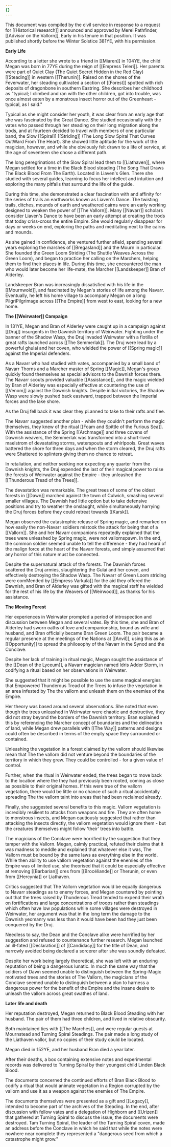 ```yaml
---
{}
---
```


This document was compiled by the civil service in response to a request for [[Historical research]] announced and approved by Merel Pathfinder, [[Advisor on the Vallorn]], Early in his tenure in that position. It was published shortly before the Winter Solstice 381YE, with his permission.

**Early Life**

According to a letter she wrote to a friend in [[Miaren]] in 104YE, the child Megan was born in 77YE during the reign of [[Empress Teleri]]. Her parents were part of Quiet Clay (The Quiet Secret Hidden in the Red Clay) [[Steading]] in western [[Therunin]]. Raised on the shores of the Feverwater, her steading cultivated a section of [[Forest]] spotted with rich deposits of dragonbone in southern Eastring. She describes her childhood as "typical; I climbed and ran with the other children, got into trouble, was once almost eaten by a monstrous insect horror out of the Greenheart - typical, as I said."

Typical as she might consider her youth, it was clear from an early age that she was fascinated by the Great Dance. She studied occasionally with the vates who passed through her steading on their long migration along the trods, and at fourteen decided to travel with members of one particular band, the Slow [[Spiral]] [[Striding]] (The Long Slow Spiral That Curves OutWard From The Heart). She showed little aptitude for the work of the magician, however, and while she obviously felt drawn to a life of service, at the age of seventeen she chose a different path.

The long peregrinations of the Slow Spiral lead them to [[Liathaven]], where Megan settled for a time in the Black Blood steading (The Song That Draws The Black Blood From The Earth). Located in Liaven's Glen. There she studied with several guides, learning to focus her intellect and intuition and exploring the many pitfalls that surround the life of the guide.

During this time, she demonstrated a clear fascination with and affinity for the series of trails an earthworks known as Liaven's Dance. The twisting trails, ditches, mounds of earth and weathered cairns were an early working designed to weaken the power of [[The Vallorn]]. Many [[Navarr]] scholars consider Liaven's Dance to have been an early attempt at creating the trods that today criss-cross the entire Empire. She would regularly disappear for days or weeks on end, exploring the paths and meditating next to the cairns and mounds.

As she gained in confidence, she ventured further afield, spending several years exploring the marshes of [[Bregasland]] and the Mourn in particular. She founded the Green Loom Striding (The Shuttle Weaves Across the Green Loom), and began to practice her calling on the Marchers, helping them to find their places in life. During this time, she encountered the man who would later become her life-mate, the Marcher [[Landskeeper]] Bran of Alderley.

Landskeeper Bran was increasingly dissatisfied with his life in the [[Mournwold]], and fascinated by Megan's stories of life among the Navarr. Eventually, he left his home village to accompany Megan on a long PilgriPilgrimage across [[The Empire]] from west to east, looking for a new home.

**The [[Weirwater]] Campaign**

In 131YE, Megan and Bran of Alderley were caught up in a campaign against [[Druj]] insurgents in the Dawnish territory of Weirwater. Fighting under the banner of the Shadow Wasp, the Druj invaded Weirwater with a flotilla of great rafts launched across [[The Semmerlak]]. The Druj were lead by a powerful ghulai and her coven, who wielded the power of [[Spring magic]] against the Imperial defenders.

As a Navarr who had studied with vates, accompanied by a small band of Navarr Thorns and a Marcher master of Spring [[Magic]], Megan's group quickly found themselves as special advisors to the Dawnish forces there. The Navarr scouts provided valuable [[Assistance]], and the magic wielded by Bran of Alderley was especially effective at countering the use of [[Venom]] against the Dawnish knights. Despite initial victories, the Shadow Wasp were slowly pushed back eastward, trapped between the Imperial forces and the lake shore.

As the Druj fell back it was clear they pLanned to take to their rafts and flee.

The Navarr suggested another plan - while they couldn't perform the magic themselves, they knew of the ritual [[Foam and Spittle of the Furious Sea]]. With the assistance of the Spring [[Archmage]] and three covens of Dawnish weavers, the Semmerlak was transformed into a short-lived maelstrom of devastating storms, waterspouts and whirlpools. Great waves battered the shore for three days and when the storm cleared, the Druj rafts were Shattered to splinters giving them no chance to retreat.

In retaliation, and neither seeking nor expecting any quarter from the Dawnish knights, the Druj expended the last of their magical power to raise the forests of Weirwater against the Empire - they unleashed the [[Thunderous Tread of the Trees]].

The devastation was remarkable. The great trees of some of the oldest forests in [[Dawn]] marched against the town of Culwich, smashing several smaller villages. The Dawnish had little option but to take defensive positions and try to weather the onslaught, while simultaneously harrying the Druj forces before they could retreat towards [[Karsk]].

Megan observed the catastrophic release of Spring magic, and remarked on how easily the non-Navarr soldiers mistook the attack for being that of a [[Vallorn]]. She and her Navarr companions repeatedly explained that the trees were unleashed by Spring magic, were not vallornspawn. In the end, the common soldier seemed unable to tell the difference - they had heard of the malign force at the heart of the Navarr forests, and simply assumed that any horror of this nature must be connected.

Despite the supernatural attack of the forests. The Dawnish forces scattered the Druj armies, slaughtering the Gulai and her coven, and effectively destroying the Shadow Wasp. The Navarr of Green Loom striding were comMended by [[Empress Varkula]] for the aid they offered the Dawnish, and Bran of Alderley was gifted with the magical staff he wielded for the rest of his life by the Weavers of [[Weirwood]], as thanks for his assistance.

**The Moving Forest**

Her experiences in Weirwater prompted a period of introspection and discussion between Megan and several vates. By this time, she and Bran of Alderley had sworn oaths of love and companionship, bound as wife and husband, and Bran officially became Bran Green Loom. The pair became a regular presence at the meetings of the Nations at [[Anvil]], using this as an [[Opportunity]] to spread the philosophy of the Navarr in the Synod and the Conclave.

Despite her lack of training in ritual magic, Megan sought the assistance of the [[Dean of the Lyceum]], a Navarr magician named Idris Adder Storm, in codifying a ritual based on her observations in Weirwater.

She suggested that it might be possible to use the same magical energies that Empowered Thunderous Tread of the Trees to infuse the vegetation in an area infested by The the vallorn and unleash them on the enemies of the Empire.

Her theory was based around several observations. She noted that even though the trees unleashed in Weirwater were chaotic and destructive, they did not stray beyond the borders of the Dawnish territory. Bran explained this by referencing the Marcher concept of boundaries and the delineation of land, while Megan drew parallels with [[The Way]] patterns and designs could often be described in terms of the empty space they surrounded or contained.

Unleashing the vegetation in a forest claimed by the vallorn should likewise mean that The the vallorn did not venture beyond the boundaries of the territory in which they grew. They could be controlled - for a given value of control.

Further, when the ritual in Weirwater ended, the trees began to move back to the location where the they had previously been rooted, coming as close as possible to their original homes. If this were true of the vallorn vegetation, there would be little or no chance of such a ritual accidentally spreading The the vallorn taint into areas that had been reclaimed already.

Finally, she suggested several benefits to this magic. Vallorn vegetation is incredibly resilient to attacks from weapons and fire. They are often home to monstrous insects, and Megan cautiously suggested that rather than attacking the insects directly, the vallorn vegetation would ignore them - but the creatures themselves might follow 'their' trees into battle.

The magicians of the Conclave were horrified by the suggestion that they tamper with the Vallorn. Megan, calmly practical, refuted their claims that it was madness to meddle and explained that whatever else it was, The Vallorn must be bound by the same laws as everything else in the world. While then ability to use vallorn vegetation against the enemies of the Empire was of limited use, she theorised that it could be especially effective at removing [[Barbarian]] ores from [[Brocéliande]] or Therunin, or even from [[Hercynia]] or Liathaven.

Critics suggested that The Vallorn vegetation would be equally dangerous to Navarr steadings as to enemy forces, and Megan countered by pointing out that the trees raised by Thunderous Tread tended to expend their wrath on fortifications and large concentrations of troops rather than steadings which often have low populations while some villages were destroyed in Weirwater, her argument was that in the long term the damage to the Dawnish yeomanry was less than it would have been had they just been conquered by the Druj.

Needless to say, the Dean and the Conclave alike were horrified by her suggestion and refused to countenance further research. Megan launched an ill-fated [[Declaration]] of [[Candidacy]] for the title of Dean, and narrowly avoided being declared a sorcerer after she was soundly defeated.

Despite her work being largely theoretical, she was left with an enduring reputation of being a dangerous lunatic. In much the same way that the soldiers of Dawn seemed unable to distinguish between the Spring-Magic motivated trees and the stories of The Vallorn, the magicians of the Conclave seemed unable to distinguish between a plan to harness a dangerous power for the benefit of the Empire and the insane desire to unleash the vallorn across great swathes of land.

**Later life and death**

Her reputation destroyed, Megan returned to Black Blood Steading with her husband. The pair of them had three children, and lived in relative obscurity.

Both maintained ties with [[The Marches]], and were regular guests at Mournstead and Turning Spiral Steadings. The pair made a long study of the Liathaven vallor, but no copies of their study could be located.

Megan died in 152YE, and her husband Bran died a year later.

After their deaths, a box containing extensive notes and experimental records was delivered to Turning Spiral by their youngest child Linden Black Blood.

The documents concerned the continued efforts of Bran Black Blood to codify a ritual that would animate vegetation in a Region corrupted by the vallorn and use it as a weapon against the enemies of The Empire.

The documents themselves were presented as a gift and [[Legacy]], intended to become part of the archives of the Steading. In the end, after discussion with fellow vates and a delegation of Highborn and [[Urizen]] that gathered at Turning Spiral to discuss the issue, the documents were destroyed. Tam Turning Spiral, the leader of the Turning Spiral coven, made an address before the Conclave in which he said that while the notes were nowhere near complete they represented a "dangerous seed from which a catastrophe might grow."